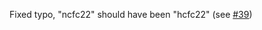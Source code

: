 Fixed typo, "ncfc22" should have been "hcfc22" (see [#39](https://github.com/WCRP-CMIP/Variable-Registry/issues/39))
